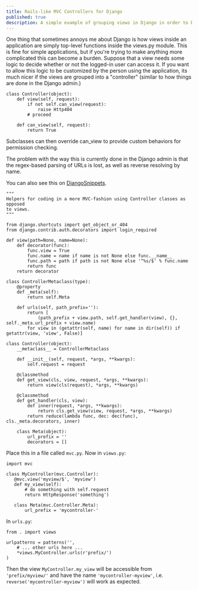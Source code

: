 ```yaml
---
title: Rails-like MVC Controllers for Django
published: true
description: A simple example of grouping views in Django in order to be able to easily override functionality.
---
```

One thing that sometimes annoys me about Django is how views inside an application are simply top-level functions inside the views.py module. This is fine for simple applications, but if you're trying to make anything more complicated this can become a burden. Suppose that a view needs some logic to decide whether or not the logged-in user can access it. If you want to allow this logic to be customized by the person using the application, its much nicer if the views are grouped into a "controller" (similar to how things are done in the Django admin.)

    class Controller(object):
        def view(self, request):
            if not self.can_view(request):
                raise Http404
            # proceed

        def can_view(self, request):
            return True

Subclasses can then override can_view to provide custom behaviors for permission checking.

The problem with the way this is currently done in the Django admin is that the regex-based parsing of URLs is lost, as well as reverse resolving by name.

You can also see this on [DjangoSnippets](http://www.djangosnippets.org/snippets/1204/).

    """
    Helpers for coding in a more MVC-fashion using Controller classes as opposed
    to views.
    """

    from django.shortcuts import get_object_or_404
    from django.contrib.auth.decorators import login_required

    def view(path=None, name=None):
        def decorator(func):
            func.view = True
            func.name = name if name is not None else func.__name__
            func.path = path if path is not None else '^%s/$' % func.name
            return func
        return decorator

    class ControllerMetaclass(type):
        @property
        def _meta(self):
            return self.Meta

        def urls(self, path_prefix=''):
            return [
                (path_prefix + view.path, self.get_handler(view), {}, self._meta.url_prefix + view.name)
            for view in (getattr(self, name) for name in dir(self)) if getattr(view, 'view', False)]

    class Controller(object):
        __metaclass__ = ControllerMetaclass

        def __init__(self, request, *args, **kwargs):
            self.request = request

        @classmethod
        def get_view(cls, view, request, *args, **kwargs):
            return view(cls(request), *args, **kwargs)

        @classmethod
        def get_handler(cls, view):
            def inner(request, *args, **kwargs):
                return cls.get_view(view, request, *args, **kwargs)
            return reduce(lambda func, dec: dec(func), cls._meta.decorators, inner)

        class Meta(object):
            url_prefix = ''
            decorators = []

Place this in a file called `mvc.py`. Now in `views.py`:

    import mvc

    class MyController(mvc.Controller):
       @mvc.view('myview/$', 'myview')
       def my_view(self):
           # do something with self.request
           return HttpResponse('something')

       class Meta(mvc.Controller.Meta):
           url_prefix = 'mycontroller-'

In `urls.py`:

    from . import views

    urlpatterns = patterns('',
        # ... other urls here ...
        *views.MyController.urls(r'prefix/')
    )

Then the view `MyController.my_view` will be accessible from `'prefix/myview/'` and have the name `'mycontroller-myview'`, i.e. `reverse('mycontroller-myview')` will work as expected.